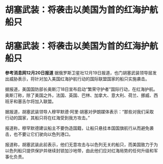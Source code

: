# 胡塞武装：将袭击以美国为首的红海护航船只

# 胡塞武装：将袭击以美国为首的红海护航船只

**参考消息网12月20日报道** 据俄罗斯卫星社12月19日报道，也门胡塞武装领导层发出威胁表示，将针对加入美国红海护航行动的国际联盟国家的船只实施袭击。

据报道，美国国防部长奥斯汀18日宣布启动“繁荣守护者”国际行动，在红海护航。奥斯汀称，除了美国之外，法国、英国、巴林、加拿大、意大利、荷兰、挪威、西班牙和塞舌尔将加入联盟。

据报道，胡塞武装领导人穆罕默德·阿里·胡塞对伊朗媒体表示：“那些对我们采取行动的国家，其船只将在红海受到我方攻击。”

报道称，穆罕默德建议船主不要伪造国籍，让船只悬挂本国国旗航行从而避免袭击，也不要让它们驶向以色列港口。

报道称，胡塞武装此前表示，他们无意攻击与以色列无关的船只，而美国致力于为以色列船只提供保护并继续封锁加沙地带，由此他们应对红海局势的任何升级和军事化负责。

